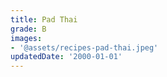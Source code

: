 ```yaml
---
title: Pad Thai
grade: B
images:
- '@assets/recipes-pad-thai.jpeg'
updatedDate: '2000-01-01'
---
```

